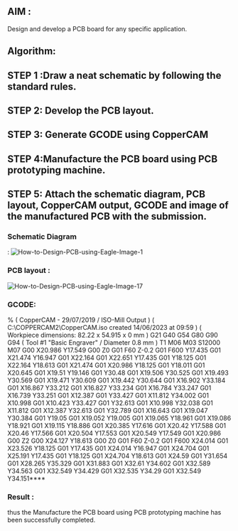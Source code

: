 ## AIM :
Design and develop a PCB board for any specific application.
## Algorithm:
## STEP 1 :Draw a neat schematic by following the standard rules.

## STEP 2: Develop the PCB layout.

## STEP 3: Generate GCODE using CopperCAM

## STEP 4:Manufacture the PCB board using PCB prototyping machine.

## STEP 5: Attach the schematic diagram, PCB layout, CopperCAM output, GCODE and image of the manufactured PCB with the submission.

### Schematic Diagram
:
![How-to-Design-PCB-using-Eagle-Image-1](https://github.com/Balajibal/PCB-MiniProject/assets/75234946/94bf8844-822c-4838-b797-00734b4fbb6e)

###  PCB layout :
![How-to-Design-PCB-using-Eagle-Image-17](https://github.com/Balajibal/PCB-MiniProject/assets/75234946/c426ccda-5750-47fe-86f0-6d9944c5db70)




### GCODE:
%
( CopperCAM - 29/07/2019 / ISO-Mill Output )
( C:\COPPERCAM2\CopperCAM.iso created 14/06/2023 at 09:59 )
( Workpiece dimensions: 82.22 x 54.915 x 0 mm )
G21 G40 G54
G80 G90 G94
( Tool #1 "Basic Engraver" / Diameter 0.8 mm )
T1 M06
M03 S12000
M07
G00 X20.986 Y17.549
G00 Z0
G01 F60 Z-0.2
G01 F600 Y17.435
G01 X21.474 Y16.947
G01 X22.164
G01 X22.651 Y17.435
G01 Y18.125
G01 X22.164 Y18.613
G01 X21.474
G01 X20.986 Y18.125
G01 Y18.011
G01 X20.645
G01 X19.51 Y19.146
G01 Y30.48
G01 X19.506 Y30.525
G01 X19.493 Y30.569
G01 X19.471 Y30.609
G01 X19.442 Y30.644
G01 X16.902 Y33.184
G01 X16.867 Y33.212
G01 X16.827 Y33.234
G01 X16.784 Y33.247
G01 X16.739 Y33.251
G01 X12.387
G01 Y33.427
G01 X11.812 Y34.002
G01 X10.998
G01 X10.423 Y33.427
G01 Y32.613
G01 X10.998 Y32.038
G01 X11.812
G01 X12.387 Y32.613
G01 Y32.789
G01 X16.643
G01 X19.047 Y30.384
G01 Y19.05
G01 X19.052 Y19.005
G01 X19.065 Y18.961
G01 X19.086 Y18.921
G01 X19.115 Y18.886
G01 X20.385 Y17.616
G01 X20.42 Y17.588
G01 X20.46 Y17.566
G01 X20.504 Y17.553
G01 X20.549 Y17.549
G01 X20.986
G00 Z2
G00 X24.127 Y18.613
G00 Z0
G01 F60 Z-0.2
G01 F600 X24.014
G01 X23.526 Y18.125
G01 Y17.435
G01 X24.014 Y16.947
G01 X24.704
G01 X25.191 Y17.435
G01 Y18.125
G01 X24.704 Y18.613
G01 X24.59
G01 Y31.654
G01 X28.265 Y35.329
G01 X31.883
G01 X32.61 Y34.602
G01 X32.589 Y34.563
G01 X32.549 Y34.429
G01 X32.535 Y34.29
G01 X32.549 Y34.151****





### Result :
thus the Manufacture the PCB board using PCB prototyping machine has been successfully completed.
